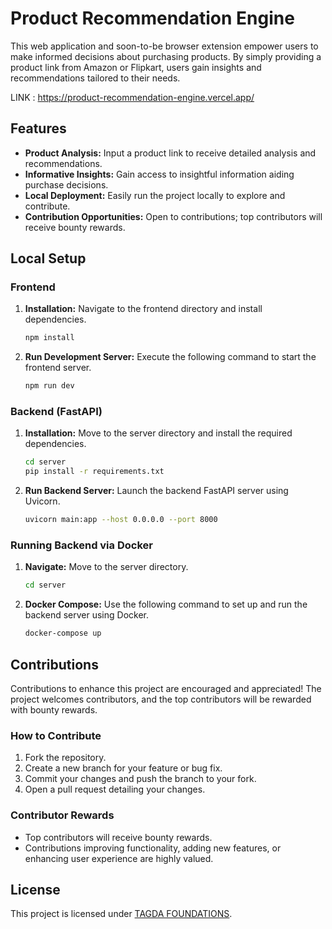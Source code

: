 # Product Recommendation Engine

This web application and soon-to-be browser extension empower users to make informed decisions about purchasing products. By simply providing a product link from Amazon or Flipkart, users gain insights and recommendations tailored to their needs.

LINK : https://product-recommendation-engine.vercel.app/

## Features

- **Product Analysis:** Input a product link to receive detailed analysis and recommendations.
- **Informative Insights:** Gain access to insightful information aiding purchase decisions.
- **Local Deployment:** Easily run the project locally to explore and contribute.
- **Contribution Opportunities:** Open to contributions; top contributors will receive bounty rewards.

## Local Setup

### Frontend

1. **Installation:** Navigate to the frontend directory and install dependencies.
    ```bash
    npm install
    ```

2. **Run Development Server:** Execute the following command to start the frontend server.
    ```bash
    npm run dev
    ```

### Backend (FastAPI)

1. **Installation:** Move to the server directory and install the required dependencies.
    ```bash
    cd server
    pip install -r requirements.txt
    ```

2. **Run Backend Server:** Launch the backend FastAPI server using Uvicorn.
    ```bash
    uvicorn main:app --host 0.0.0.0 --port 8000
    ```

### Running Backend via Docker

1. **Navigate:** Move to the server directory.
    ```bash
    cd server
    ```

2. **Docker Compose:** Use the following command to set up and run the backend server using Docker.
    ```bash
    docker-compose up
    ```

## Contributions

Contributions to enhance this project are encouraged and appreciated! The project welcomes contributors, and the top contributors will be rewarded with bounty rewards.

### How to Contribute

1. Fork the repository.
2. Create a new branch for your feature or bug fix.
3. Commit your changes and push the branch to your fork.
4. Open a pull request detailing your changes.

### Contributor Rewards

- Top contributors will receive bounty rewards.
- Contributions improving functionality, adding new features, or enhancing user experience are highly valued.

## License

This project is licensed under [TAGDA FOUNDATIONS](LICENSE).
